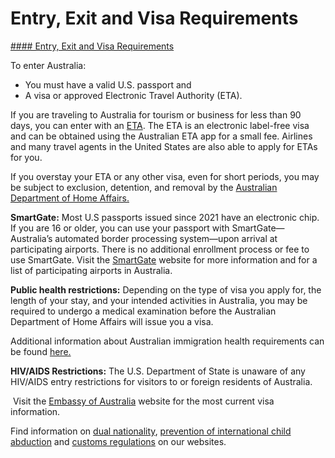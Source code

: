 # Entry, Exit and Visa Requirements

[#### Entry, Exit and Visa Requirements](javascript:void(0); "Entry, Exit and Visa Requirements")

To enter Australia:

* You must have a valid U.S. passport and
* A visa or approved Electronic Travel Authority (ETA).

If you are traveling to Australia for tourism or business for less than 90 days, you can enter with an [ETA](https://immi.homeaffairs.gov.au/visas/getting-a-visa/visa-listing/electronic-travel-authority-601). The ETA is an electronic label-free visa and can be obtained using the Australian ETA app for a small fee. Airlines and many travel agents in the United States are also able to apply for ETAs for you.

If you overstay your ETA or any other visa, even for short periods, you may be subject to exclusion, detention, and removal by the [Australian Department of Home Affairs.](https://www.homeaffairs.gov.au/)

**SmartGate:** Most U.S passports issued since 2021 have an electronic chip. If you are 16 or older, you can use your passport with SmartGate—Australia’s automated border processing system—upon arrival at participating airports. There is no additional enrollment process or fee to use SmartGate. Visit the [SmartGate](https://www.abf.gov.au/entering-and-leaving-australia/smartgates/arrivals#:~:text=You%20can%20use%20SmartGates%20if,with%20at%20least%20two%20adults) website for more information and for a list of participating airports in Australia.

**Public health restrictions:** Depending on the type of visa you apply for, the length of your stay, and your intended activities in Australia, you may be required to undergo a medical examination before the Australian Department of Home Affairs will issue you a visa.

Additional information about Australian immigration health requirements can be found [here.](https://immi.homeaffairs.gov.au/help-support/meeting-our-requirements/health/threats-to-public-health)

**HIV/AIDS Restrictions:** The U.S. Department of State is unaware of any HIV/AIDS entry restrictions for visitors to or foreign residents of Australia.

 Visit the [Embassy of Australia](https://usa.embassy.gov.au/) website for the most current visa information.

Find information on [dual nationality](https://travel.state.gov/content/travel/en/international-travel/before-you-go/travelers-with-special-considerations/Dual-Nationality-Travelers.html), [prevention of international child abduction](https://travel.state.gov/content/travel/en/International-Parental-Child-Abduction.html) and [customs regulations](https://travel.state.gov/content/travel/en/international-travel/before-you-go/customs-and-import.html) on our websites.